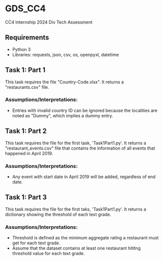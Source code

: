 # GDS_CC4
CC4 Internship 2024 Div Tech Assessment

## Requirements
- Python 3
- Libraries: requests, json, csv, os, openpyxl, datetime

## Task 1: Part 1
This task requires the file "Country-Code.xlsx". It returns a "restaurants.csv" file.
### Assumptions/Interpretations:
- Entries with invalid country ID can be ignored because the localities are noted as "Dummy", which implies a dummy entry.

## Task 1: Part 2
This task requires the file for the first task, 'Task1Part1.py'. It returns a "restaurant_events.csv" file that contains the information of all events that happened in April 2019.
### Assumptions/Interpretations: 
- Any event with start date in April 2019 will be added, regardless of end date.

## Task 1: Part 3
This task requires the file for the first taks, 'Task1Part1.py'. It returns a dictionary showing the threshold of each text grade.
### Assumptions/Interpretations:
- Threshold is defined as the minimum aggregate rating a restaurant must get for each text grade.
- Assume that the dataset contains at least one restaurant hititng threshold value for each text grade.
